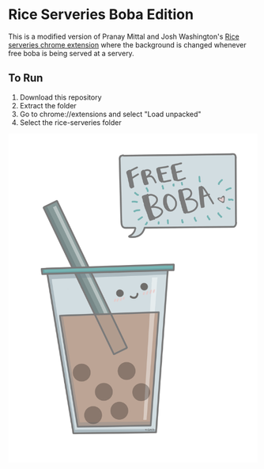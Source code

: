 # Rice Serveries Boba Edition
This is a modified version of Pranay Mittal and Josh Washington's [Rice serveries chrome extension](https://github.com/pranaym12/rice-serveries) where the background is changed whenever free boba is being served at a servery.

## To Run
1. Download this repository
2. Extract the folder
3. Go to chrome://extensions and select "Load unpacked"
4. Select the rice-serveries folder

![free boba](https://github.com/tGoh98/rice-serveries/blob/master/Images/Boba1.png)
